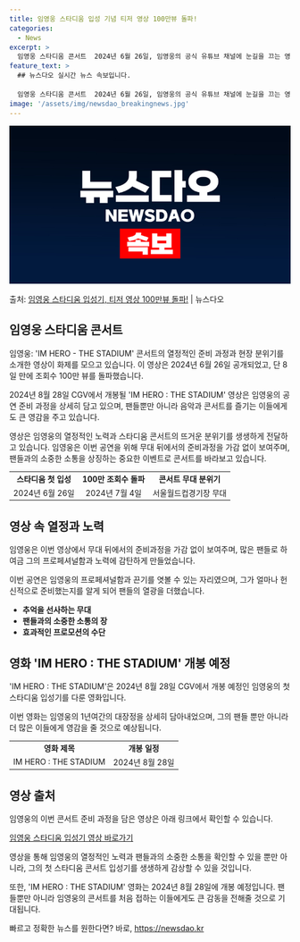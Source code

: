 ```yaml
---
title: 임영웅 스타디움 입성 기념 티저 영상 100만뷰 돌파!
categories:
  - News
excerpt: >
  임영웅 스타디움 콘서트  2024년 6월 26일, 임영웅의 공식 유튜브 채널에 눈길을 끄는 영상이 공개되었습…
feature_text: >
  ## 뉴스다오 실시간 뉴스 속보입니다.

  임영웅 스타디움 콘서트  2024년 6월 26일, 임영웅의 공식 유튜브 채널에 눈길을 끄는 영상이 공개되었습…
image: '/assets/img/newsdao_breakingnews.jpg'
---
```


![뉴스다오 속보](/assets/img/newsdao_breakingnews.jpg)

<p>출처: <a href="https://newsdao.kr/4655" rel="dofollow">임영웅 스타디움 입성기, 티저 영상 100만뷰 돌파!</a> | 뉴스다오</p>

<h2 data-ke-size="size26">임영웅 스타디움 콘서트</h2>
임영웅: 'IM HERO - THE STADIUM' 콘서트의 열정적인 준비 과정과 현장 분위기를 소개한 영상이 화제를 모으고 있습니다. 이 영상은 2024년 6월 26일 공개되었고, 단 8일 만에 조회수 100만 뷰를 돌파했습니다.

<p data-ke-size="size16">2024년 8월 28일 CGV에서 개봉될 'IM HERO : THE STADIUM' 영상은 임영웅의 공연 준비 과정을 상세히 담고 있으며, 팬들뿐만 아니라 음악과 콘서트를 즐기는 이들에게도 큰 영감을 주고 있습니다.</p>

<p data-ke-size="size16">영상은 임영웅의 열정적인 노력과 스타디움 콘서트의 뜨거운 분위기를 생생하게 전달하고 있습니다. 임영웅은 이번 공연을 위해 무대 뒤에서의 준비과정을 가감 없이 보여주며, 팬들과의 소중한 소통을 상징하는 중요한 이벤트로 콘서트를 바라보고 있습니다.</p>
<table>
  <tr>
    <td style="text-align: center; height: 17px;"><b>스타디움 첫 입성</b></td>
    <td style="text-align: center; height: 17px;"><b>100만 조회수 돌파</b></td>
    <td style="text-align: center; height: 17px;"><b>콘서트 무대 분위기</b></td>
  </tr>
  <tr>
    <td style="text-align: center; height: 17px;"> 2024년 6월 26일</td>
    <td style="text-align: center; height: 17px;">2024년 7월 4일</td>
    <td style="text-align: center; height: 17px;">서울월드컵경기장 무대</td>
  </tr>
</table>

<h2 data-ke-size="size26">영상 속 열정과 노력</h2>
임영웅은 이번 영상에서 무대 뒤에서의 준비과정을 가감 없이 보여주며, 많은 팬들로 하여금 그의 프로페셔널함과 노력에 감탄하게 만들었습니다.

<p data-ke-size="size16">이번 공연은 임영웅의 프로페셔널함과 끈기를 엿볼 수 있는 자리였으며, 그가 얼마나 헌신적으로 준비했는지를 알게 되어 팬들의 열광을 더했습니다.</p>

<ul>
  <li><b>추억을 선사하는 무대</b></li>
  <li><b>팬들과의 소중한 소통의 장</b></li>
  <li><b>효과적인 프로모션의 수단</b></li>
</ul>

<h2 data-ke-size="size26">영화 'IM HERO : THE STADIUM' 개봉 예정</h2>
'IM HERO : THE STADIUM'은 2024년 8월 28일 CGV에서 개봉 예정인 임영웅의 첫 스타디움 입성기를 다룬 영화입니다.

<p data-ke-size="size16">이번 영화는 임영웅의 1년여간의 대장정을 상세히 담아내었으며, 그의 팬들 뿐만 아니라 더 많은 이들에게 영감을 줄 것으로 예상됩니다.</p>

<table>
  <tr>
    <td style="text-align: center; height: 17px;"><b>영화 제목</b></td>
    <td style="text-align: center; height: 17px;"><b>개봉 일정</b></td>
  </tr>
  <tr>
    <td style="text-align: center; height: 17px;">IM HERO : THE STADIUM</td>
    <td style="text-align: center; height: 17px;">2024년 8월 28일</td>
  </tr>
</table>

<h2 data-ke-size="size26">영상 출처</h2>
임영웅의 이번 콘서트 준비 과정을 담은 영상은 아래 링크에서 확인할 수 있습니다.

<p data-ke-size="size16"><a href="https://newsdao.kr/4655" target="_blank" rel="noopener">임영웅 스타디움 입성기 영상 바로가기</a></p>

<p data-ke-size="size16">영상을 통해 임영웅의 열정적인 노력과 팬들과의 소중한 소통을 확인할 수 있을 뿐만 아니라, 그의 첫 스타디움 콘서트 입성기를 생생하게 감상할 수 있을 것입니다.</p>

<p data-ke-size="size16">또한, 'IM HERO : THE STADIUM' 영화는 2024년 8월 28일에 개봉 예정입니다. 팬들뿐만 아니라 임영웅의 콘서트를 처음 접하는 이들에게도 큰 감동을 전해줄 것으로 기대됩니다.</p> 

빠르고 정확한 뉴스를 원한다면? 바로, <a href="https://newsdao.kr" rel="dofollow">https://newsdao.kr</a>


    
